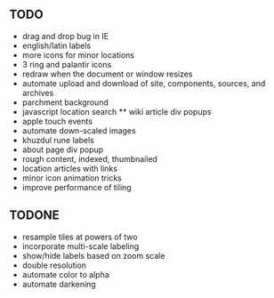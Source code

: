 
TODO
----

* drag and drop bug in IE
* english/latin labels
* more icons for minor locations
* 3 ring and palantir icons
* redraw when the document or window resizes
* automate upload and download of site, components, sources, and archives
* parchment background
* javascript location search
** wiki article div popups
* apple touch events
* automate down-scaled images
* khuzdul rune labels
* about page div popup
* rough content, indexed, thumbnailed
* location articles with links
* minor icon animation tricks
* improve performance of tiling

TODONE
------

* resample tiles at powers of two
* incorporate multi-scale labeling
* show/hide labels based on zoom scale
* double resolution
* automate color to alpha
* automate darkening

